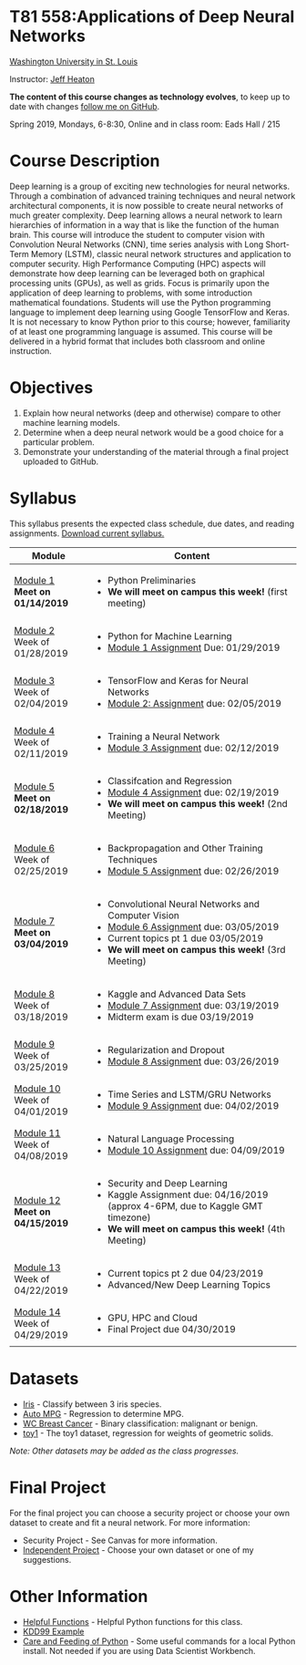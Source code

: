 # T81 558:Applications of Deep Neural Networks
[Washington University in St. Louis](http://www.wustl.edu)

Instructor: [Jeff Heaton](https://sites.wustl.edu/jeffheaton/)

**The content of this course changes as technology evolves**, to keep up to date with changes [follow me on GitHub](https://github.com/jeffheaton).

Spring 2019, Mondays, 6-8:30, Online and in class room: Eads Hall / 215

# Course Description

Deep learning is a group of exciting new technologies for neural networks. Through a combination
of advanced training techniques and neural network architectural components, it is now possible
to create neural networks of much greater complexity. Deep learning allows a neural network to
learn hierarchies of information in a way that is like the function of the human brain. This
course will introduce the student to computer vision with Convolution Neural Networks (CNN),
time series analysis with Long Short-Term Memory (LSTM), classic neural network structures and
application to computer security. High Performance Computing (HPC) aspects will demonstrate how
deep learning can be leveraged both on graphical processing units (GPUs), as well as grids. Focus
is primarily upon the application of deep learning to problems, with some introduction mathematical
foundations. Students will use the Python programming language to implement deep learning using
Google TensorFlow and Keras. It is not necessary to know Python prior to this course; however,
familiarity of at least one programming language is assumed. This course will be delivered in a
hybrid format that includes both classroom and online instruction.

# Objectives

1. Explain how neural networks (deep and otherwise) compare to other machine learning models.
2. Determine when a deep neural network would be a good choice for a particular problem.
3. Demonstrate your understanding of the material through a final project uploaded to GitHub.

# Syllabus
This syllabus presents the expected class schedule, due dates, and reading assignments.  [Download current syllabus.](https://raw.githubusercontent.com/jeffheaton/t81_558_deep_learning/master/pdf/t81_558_spring2019_syllabus.pdf)

Module|Content
---|---
[Module 1](https://github.com/jeffheaton/t81_558_deep_learning/blob/master/t81_558_class01_intro_python.ipynb)<br>**Meet on 01/14/2019** | <ul><li>Python Preliminaries<li>**We will meet on campus this week!** (first meeting)</ul>
[Module 2](https://github.com/jeffheaton/t81_558_deep_learning/blob/master/t81_558_class02_python_ml.ipynb)<br>Week of 01/28/2019 | <ul><li>Python for Machine Learning<li>[Module 1 Assignment](https://github.com/jeffheaton/t81_558_deep_learning/blob/master/assignments/assignment_yourname_class1.ipynb) Due: 01/29/2019</ul>
[Module 3](https://github.com/jeffheaton/t81_558_deep_learning/blob/master/t81_558_class03_tensor_flow.ipynb)<br>Week of 02/04/2019 | <ul><li>TensorFlow and Keras for Neural Networks<li>[Module 2: Assignment](https://github.com/jeffheaton/t81_558_deep_learning/blob/master/assignments/assignment_yourname_class2.ipynb) due: 02/05/2019</ul>
[Module 4](https://github.com/jeffheaton/t81_558_deep_learning/blob/master/t81_558_class04_training.ipynb)<br>Week of 02/11/2019 | <ul><li>Training a Neural Network<li>[Module 3 Assignment](https://github.com/jeffheaton/t81_558_deep_learning/blob/master/assignments/assignment_yourname_class3.ipynb) due: 02/12/2019</ul>
[Module 5](https://github.com/jeffheaton/t81_558_deep_learning/blob/master/t81_558_class05_class_reg.ipynb)<br>**Meet on 02/18/2019** | <ul><li>Classifcation and Regression<li>[Module 4 Assignment](https://github.com/jeffheaton/t81_558_deep_learning/blob/master/assignments/assignment_yourname_class4.ipynb) due: 02/19/2019<li>**We will meet on campus this week!** (2nd Meeting)</ul>
[Module 6](https://github.com/jeffheaton/t81_558_deep_learning/blob/master/t81_558_class06_backpropagation.ipynb)<br>Week of 02/25/2019 | <ul><li>Backpropagation and Other Training Techniques<li>[Module 5 Assignment](https://github.com/jeffheaton/t81_558_deep_learning/blob/master/assignments/assignment_yourname_class5.ipynb) due: 02/26/2019</ul>
[Module 7](https://github.com/jeffheaton/t81_558_deep_learning/blob/master/t81_558_class07_cnn.ipynb)<br>**Meet on 03/04/2019** | <ul><li>Convolutional Neural Networks and Computer Vision<li>[Module 6 Assignment](https://github.com/jeffheaton/t81_558_deep_learning/blob/master/assignments/assignment_yourname_class6.ipynb) due: 03/05/2019<li>Current topics pt 1 due 03/05/2019<li>**We will meet on campus this week!** (3rd Meeting)</ul>
[Module 8](https://github.com/jeffheaton/t81_558_deep_learning/blob/master/t81_558_class08_kaggle.ipynb)<br>Week of 03/18/2019 | <ul><li>Kaggle and Advanced Data Sets<li>[Module 7 Assignment](https://github.com/jeffheaton/t81_558_deep_learning/blob/master/assignments/assignment_yourname_class7.ipynb) due: 03/19/2019<li>Midterm exam is due 03/19/2019</ul>
[Module 9](https://github.com/jeffheaton/t81_558_deep_learning/blob/master/t81_558_class09_regularization.ipynb)<br>Week of 03/25/2019 | <ul><li>Regularization and Dropout<li>[Module 8 Assignment](https://github.com/jeffheaton/t81_558_deep_learning/blob/master/assignments/assignment_yourname_class8.ipynb) due: 03/26/2019</ul>
[Module 10](https://github.com/jeffheaton/t81_558_deep_learning/blob/master/t81_558_class10_lstm.ipynb)<br>Week of 04/01/2019 | <ul><li>Time Series and LSTM/GRU Networks<li>[Module 9 Assignment](https://github.com/jeffheaton/t81_558_deep_learning/blob/master/assignments/assignment_yourname_class9.ipynb) due: 04/02/2019</ul>
[Module 11](https://github.com/jeffheaton/t81_558_deep_learning/blob/master/t81_558_class11_text_nlp.ipynb)<br>Week of 04/08/2019 | <ul><li>Natural Language Processing<li>[Module 10 Assignment](https://github.com/jeffheaton/t81_558_deep_learning/blob/master/assignments/assignment_yourname_class10.ipynb) due: 04/09/2019</ul>
[Module 12](https://github.com/jeffheaton/t81_558_deep_learning/blob/master/t81_558_class12_security.ipynb)<br>**Meet on 04/15/2019** | <ul><li>Security and Deep Learning<li>Kaggle Assignment due: 04/16/2019 (approx 4-6PM, due to Kaggle GMT timezone)<li>**We will meet on campus this week!** (4th Meeting)
[Module 13](https://github.com/jeffheaton/t81_558_deep_learning/blob/master/t81_558_class13_adv.ipynb)<br>Week of 04/22/2019 | <ul><li>Current topics pt 2 due 04/23/2019<li>Advanced/New Deep Learning Topics</ul>
[Module 14](https://github.com/jeffheaton/t81_558_deep_learning/blob/master/t81_558_class14_aws.ipynb)<br>Week of 04/29/2019 | <ul><li>GPU, HPC and Cloud<li>Final Project due 04/30/2019</ul>


# Datasets

* [Iris](https://github.com/jeffheaton/t81_558_deep_learning/blob/master/datasets_iris.ipynb) - Classify between 3 iris species.
* [Auto MPG](https://github.com/jeffheaton/t81_558_deep_learning/blob/master/datasets_mpg.ipynb) - Regression to determine MPG.
* [WC Breast Cancer](https://github.com/jeffheaton/t81_558_deep_learning/blob/master/datasets_wcbc.ipynb) - Binary classification: malignant or benign.
* [toy1](https://github.com/jeffheaton/t81_558_deep_learning/blob/master/datasets_toy1.ipynb) - The toy1 dataset, regression for weights of geometric solids.

*Note: Other datasets may be added as the class progresses.*

# Final Project

For the final project you can choose a security project or choose your own dataset to create and fit a neural network.  For more information:

* Security Project - See Canvas for more information.
* [Independent Project](https://github.com/jeffheaton/t81_558_deep_learning/raw/master/pdf/t81_558_independent_project.pdf) - Choose your own dataset or one of my suggestions.

# Other Information

* [Helpful Functions](https://github.com/jeffheaton/t81_558_deep_learning/blob/master/jeffs_helpful.ipynb) - Helpful Python functions for this class.
* [KDD99 Example](https://github.com/jeffheaton/t81_558_deep_learning/blob/master/tf_kdd99.ipynb)
* [Care and Feeding of Python](http://www.heatonresearch.com/content/python_care.html) - Some useful commands for a local Python install.  Not needed if you are using Data Scientist Workbench.
